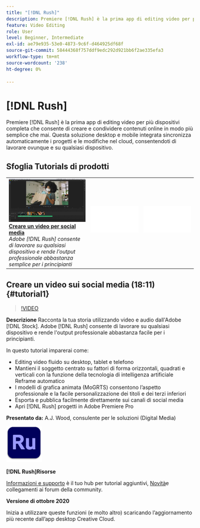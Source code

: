 ```yaml
---
title: "[!DNL Rush]"
description: Premiere [!DNL Rush] è la prima app di editing video per più dispositivi completa che consente di creare e condividere contenuti online in modo più semplice che mai
feature: Video Editing
role: User
level: Beginner, Intermediate
exl-id: ae79e935-53e0-4873-9c6f-d464925df68f
source-git-commit: 58444368f757ddf9edc292d921bb6f2ae335efa3
workflow-type: tm+mt
source-wordcount: '238'
ht-degree: 0%

---
```


# [!DNL Rush]

Premiere [!DNL Rush] è la prima app di editing video per più dispositivi completa che consente di creare e condividere contenuti online in modo più semplice che mai. Questa soluzione desktop e mobile integrata sincronizza automaticamente i progetti e le modifiche nel cloud, consentendoti di lavorare ovunque e su qualsiasi dispositivo.

## Sfoglia Tutorials di prodotti

<table style="table-layout:fixed">
<tr>
 <td>
   <a href="rush.md#tutorial1">
      <img alt="Creare un video per social media" src="../assets/rush_socialMediaAd_wood_thumbnail.jpg" />
   </a>
    <div>
   <a href="rush.md#tutorial1"><strong>Creare un video per social media</strong></a>
    </div>
    <em>Adobe [!DNL Rush] consente di lavorare su qualsiasi dispositivo e rende l'output professionale abbastanza semplice per i principianti</em>
    <br>
  </td>
  <td>
    <img alt="Spaziatore" src="../assets/Whitespacer.png" />
    <div>
    <br>
  </td>
  <td>
    <img alt="Spaziatore" src="../assets/Whitespacer.png" />
    <div>
    <br>
  </td>
</tr>
</table>

## Creare un video sui social media (18:11) {#tutorial1}

>[!VIDEO](https://video.tv.adobe.com/v/326900?hidetitle=true)

**Descrizione**
Racconta la tua storia utilizzando video e audio dall&#39;Adobe [!DNL Stock]. Adobe [!DNL Rush] consente di lavorare su qualsiasi dispositivo e rende l&#39;output professionale abbastanza facile per i principianti.

In questo tutorial imparerai come:
* Editing video fluido su desktop, tablet e telefono
* Mantieni il soggetto centrato su fattori di forma orizzontali, quadrati e verticali con la funzione della tecnologia di intelligenza artificiale Reframe automatico
* I modelli di grafica animata (MoGRTS) consentono l’aspetto professionale e la facile personalizzazione dei titoli e dei terzi inferiori
* Esporta e pubblica facilmente direttamente sui canali di social media
* Apri [!DNL Rush] progetti in Adobe Premiere Pro

**Presentato da:**
A.J. Wood, consulente per le soluzioni (Digital Media)

![Rush Logo](../assets/ru_appicon_96.png)

**[!DNL Rush]Risorse**

[Informazioni e supporto](https://helpx.adobe.com/support/premiere-rush.html) è il tuo hub per tutorial aggiuntivi, [Novità](https://helpx.adobe.com/premiere-rush/user-guide.html/premiere-rush/help/whats-new.ug.html)e collegamenti ai forum della community.

**Versione di ottobre 2020**

Inizia a utilizzare queste funzioni (e molto altro) scaricando l’aggiornamento più recente dall’app desktop Creative Cloud.
